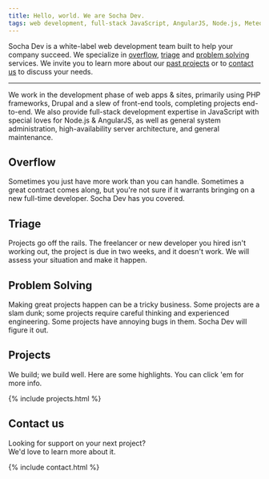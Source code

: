 ```yaml
---
title: Hello, world. We are Socha Dev.
tags: web development, full-stack JavaScript, AngularJS, Node.js, Meteor, PHP, Phalcon, Drupal
---
```


<div class="stripe">
  <div class="container">
    <div class="columns-12">
      <p>Socha Dev is a white-label web development team built to help your company
      succeed. We specialize in <a href="#overflow" class="blue">overflow</a>,
      <a href="#triage" class="red">triage</a> and <a href="#problem-solving" class="green">problem solving</a>
      services. We invite you to learn more about our <a href="#projects">past projects</a>
      or to <a href="#contact">contact us</a> to discuss your needs.</p>
      <hr>
      <p>We work in the development phase of web apps & sites, primarily using
      PHP frameworks, Drupal and a slew of front-end tools, completing projects
      end-to-end. We also provide full-stack development expertise in JavaScript with
      special loves for Node.js & AngularJS, as well as general system administration,
      high-availability server architecture, and general maintenance.</p>
    </div>
  </div>
</div>
<div class="stripe blue">
  <div class="container">
    <div class="columns-12">
      <h2 id="overflow">Overflow</h2>
      <p>Sometimes you just have more work than you can handle. Sometimes a great
      contract comes along, but you're not sure if it warrants bringing on a new
      full-time developer. Socha Dev has you covered.</p>
    </div>
  </div>
</div>
<div class="stripe red">
  <div class="container">
    <div class="columns-12">
      <h2 id="triage">Triage</h2>
      <p>Projects go off the rails. The freelancer or new developer you hired isn't
      working out, the project is due in two weeks, and it doesn't work. We will
      assess your situation and make it happen.</p>
    </div>
  </div>
</div>
<div class="stripe green">
  <div class="container">
    <div class="columns-12">
      <h2 id="problem-solving">Problem Solving</h2>
      <p>Making great projects happen can be a tricky business. Some projects are a slam
      dunk; some projects require careful thinking and experienced engineering. Some
      projects have annoying bugs in them. Socha Dev will figure it out.</p>
    </div>
  </div>
</div>
<div class="stripe gray">
  <div class="container">
    <div class="columns-12">
      <h2 id="projects">Projects</h2>
      <p>We build; we build well. Here are some highlights. You can click 'em for more info.</p>
      {% include projects.html %}
    </div>
  </div>
</div>
<div class="stripe last">
  <div class="container">
    <div class="columns-12">
      <h2 id="contact">Contact us</h2>
      <p>Looking for support on your next project?<br>We'd love to learn more about it.</p>
      {% include contact.html %}
    </div>
  </div>
</div>

